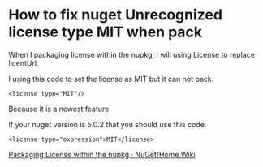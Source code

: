 # How to fix nuget Unrecognized license type MIT when pack

When I packaging license within the nupkg, I will using License to replace licentUrl.

<!--more-->
<!-- csdn -->

I using this code to set the license as MIT but it can not pack.

```
<license type="MIT"/>
```

Because it is a newest feature.

If your nuget version is 5.0.2 that you should use this code.

```
<license type="expression">MIT</license>
```

[Packaging License within the nupkg · NuGet/Home Wiki](https://github.com/NuGet/Home/wiki/Packaging-License-within-the-nupkg )
